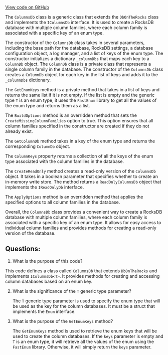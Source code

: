 [View code on GitHub](https://github.com/nethermindeth/nethermind/Nethermind.Db.Rocks/ColumnsDb.cs)

The `ColumnsDb` class is a generic class that extends the `DbOnTheRocks` class and implements the `IColumnsDb` interface. It is used to create a RocksDB database with multiple column families, where each column family is associated with a specific key of an enum type. 

The constructor of the `ColumnsDb` class takes in several parameters, including the base path for the database, RocksDB settings, a database configuration object, a log manager, and a list of keys of the enum type. The constructor initializes a dictionary `_columnDbs` that maps each key to a `ColumnDb` object. The `ColumnDb` class is a private class that represents a single column family in the database. The constructor of the `ColumnsDb` class creates a `ColumnDb` object for each key in the list of keys and adds it to the `_columnDbs` dictionary.

The `GetEnumKeys` method is a private method that takes in a list of keys and returns the same list if it is not empty. If the list is empty and the generic type `T` is an enum type, it uses the `FastEnum` library to get all the values of the enum type and returns them as a list.

The `BuildOptions` method is an overridden method that sets the `CreateMissingColumnFamilies` option to true. This option ensures that all column families specified in the constructor are created if they do not already exist.

The `GetColumnDb` method takes in a key of the enum type and returns the corresponding `ColumnDb` object.

The `ColumnKeys` property returns a collection of all the keys of the enum type associated with the column families in the database.

The `CreateReadOnly` method creates a read-only version of the `ColumnsDb` object. It takes in a boolean parameter that specifies whether to create an in-memory write store. The method returns a `ReadOnlyColumnsDb` object that implements the `IReadOnlyDb` interface.

The `ApplyOptions` method is an overridden method that applies the specified options to all column families in the database.

Overall, the `ColumnsDb` class provides a convenient way to create a RocksDB database with multiple column families, where each column family is associated with a specific key of an enum type. It allows for easy access to individual column families and provides methods for creating a read-only version of the database.
## Questions: 
 1. What is the purpose of this code?
   
   This code defines a class called `ColumnsDb` that extends `DbOnTheRocks` and implements `IColumnsDb<T>`. It provides methods for creating and accessing column databases based on an enum key.

2. What is the significance of the `T` generic type parameter?
   
   The `T` generic type parameter is used to specify the enum type that will be used as the key for the column databases. It must be a struct that implements the `Enum` interface.

3. What is the purpose of the `GetEnumKeys` method?
   
   The `GetEnumKeys` method is used to retrieve the enum keys that will be used to create the column databases. If the `keys` parameter is empty and `T` is an enum type, it will retrieve all the values of the enum using the `FastEnum` library. Otherwise, it will simply return the `keys` parameter.